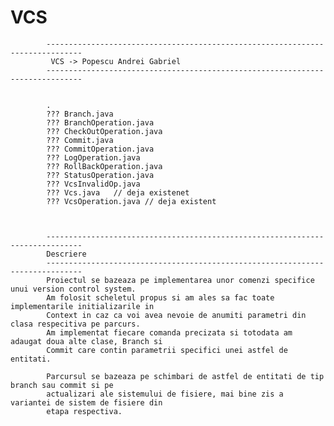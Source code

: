 # VCS

			------------------------------------------------------------------------------
			 VCS -> Popescu Andrei Gabriel
			------------------------------------------------------------------------------


			.
			??? Branch.java
			??? BranchOperation.java
			??? CheckOutOperation.java
			??? Commit.java
			??? CommitOperation.java
			??? LogOperation.java
			??? RollBackOperation.java
			??? StatusOperation.java
			??? VcsInvalidOp.java
			??? Vcs.java   // deja existenet 
			??? VcsOperation.java // deja existent



			------------------------------------------------------------------------------
			Descriere
			------------------------------------------------------------------------------
			Proiectul se bazeaza pe implementarea unor comenzi specifice unui version control system.
			Am folosit scheletul propus si am ales sa fac toate implementarile initializarile in 
			Context in caz ca voi avea nevoie de anumiti parametri din clasa respecitiva pe parcurs.
			Am implementat fiecare comanda precizata si totodata am adaugat doua alte clase, Branch si 
			Commit care contin parametrii specifici unei astfel de entitati.

			Parcursul se bazeaza pe schimbari de astfel de entitati de tip branch sau commit si pe 
			actualizari ale sistemului de fisiere, mai bine zis a variantei de sistem de fisiere din 
			etapa respectiva.